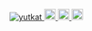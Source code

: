 <p align="left">
  <a href="https://github.com/k-syota/k-syota/">
    <img src="https://komarev.com/ghpvc/?username=k-syota" alt="yutkat" />
  </a>
  <a href="https://github.com/k-syota">
    <img height="20" src="https://img.shields.io/github/followers/k-syota?label=follow&logo=github&style=flat" />
  </a>
  <a href="https://stackoverflow.com/users/k-syota">
    <img height="20" src="https://img.shields.io/stackexchange/stackoverflow/r/5720201?label=StackOverflow&logo=stack-overflow&style=flat" />
  </a>
  <a href="http://qiita.com/k-syota">
    <img height="20" src="https://qiita-badge.apiapi.app/s/k-syota/posts.svg" />
  </a>
</p>

